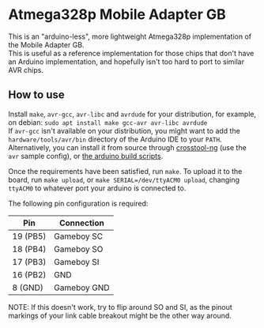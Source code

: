Atmega328p Mobile Adapter GB
============================

This is an "arduino-less", more lightweight Atmega328p implementation of the Mobile Adapter GB.  
This is useful as a reference implementation for those chips that don't have an Arduino implementation, and hopefully isn't too hard to port to similar AVR chips.


How to use
----------

Install `make`, `avr-gcc`, `avr-libc` and `avrdude` for your distribution, for example, on debian: `sudo apt install make gcc-avr avr-libc avrdude`  
If `avr-gcc` isn't available on your distribution, you might want to add the `hardware/tools/avr/bin` directory of the Arduino IDE to your `PATH`.  
Alternatively, you can install it from source through [crosstool-ng](https://github.com/crosstool-ng/crosstool-ng) (use the `avr` sample config), or [the arduino build scripts](https://github.com/arduino/toolchain-avr).

Once the requirements have been satisfied, run `make`. To upload it to the board, run `make upload`, or `make SERIAL=/dev/ttyACM0 upload`, changing `ttyACM0` to whatever port your arduino is connected to.

The following pin configuration is required:

|      Pin |  Connection |
| -------- | ----------- |
| 19 (PB5) |  Gameboy SC |
| 18 (PB4) |  Gameboy SO |
| 17 (PB3) |  Gameboy SI |
| 16 (PB2) |         GND |
|  8 (GND) | Gameboy GND |

NOTE: If this doesn't work, try to flip around SO and SI, as the pinout markings of your link cable breakout might be the other way around.
